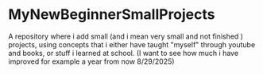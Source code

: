 # MyNewBeginnerSmallProjects
A repository where i add small (and i mean very small and not finished ) projects, using concepts that i either have taught "myself" through youtube and books, or stuff i learned at school. (I want to see how much i have improved for example a year from now 8/29/2025)
